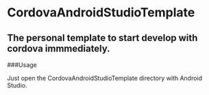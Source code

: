 # CordovaAndroidStudioTemplate

## The personal template to start develop with cordova immmediately.

###Usage

Just open the CordovaAndroidStudioTemplate directory with Android Studio.
